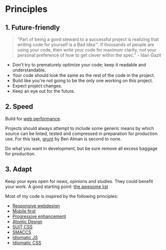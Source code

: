 # Principles

## 1. Future-friendly
> "Part of being a good steward to a successful project is realizing that
> writing code for yourself is a Bad Idea™. If thousands of people are using
> your code, then write your code for maximum clarity, not your personal
> preference of how to get clever within the spec." - Idan Gazit

* Don't try to prematurely optimize your code; keep it readable and understandable.
* Your code should look the same as the rest of the code in the project.
* Build like you're not going to be the only one working on this project.
* Expect project changes.
* Keep an eye out for the future.

## 2. Speed
Build for [web performance](https://github.com/davidsonfellipe/awesome-wpo#articles).

Projects should always attempt to include some generic means by which source can be linted, tested and compressed in preparation for production use. For this task, [grunt](https://github.com/gruntjs/grunt) by Ben Alman is second to none.

Do what you want in development, but be sure remove all excess baggage for production.

## 3. Adapt
Keep your eyes open for news, opinions and studies. They could benefit your work.
A good starting point: [the awesome list](https://github.com/sindresorhus/awesome)

Most of my code is inspired by the following principles:
* [Responsive webdesign](http://en.wikipedia.org/wiki/Responsive_web_design)
* [Mobile first](http://zurb.com/word/mobile-first)
* [Progressive enhancement](http://en.wikipedia.org/wiki/Progressive_enhancement)
* [Atomic Design](http://bradfrostweb.com/blog/post/atomic-web-design/)
* [SUIT CSS](https://github.com/suitcss/suit/blob/master/doc/README.md)
* [SMACCS](https://smacss.com/)
* [Idiomatic JS](https://github.com/rwaldron/idiomatic.js/)
* [Idiomatic CSS](https://github.com/necolas/idiomatic-css)
